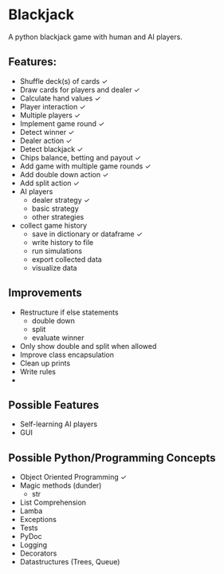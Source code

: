 # Blackjack

A python blackjack game with human and AI players.

## Features:
* Shuffle deck(s) of cards ✓
* Draw cards for players and dealer ✓
* Calculate hand values ✓
* Player interaction ✓
* Multiple players ✓
* Implement game round ✓
* Detect winner ✓
* Dealer action ✓
* Detect blackjack ✓
* Chips balance, betting and payout ✓
* Add game with multiple game rounds ✓
* Add double down action ✓
* Add split action ✓
* AI players
  * dealer strategy ✓
  * basic strategy
  * other strategies
* collect game history
  * save in dictionary or dataframe ✓
  * write history to file
  * run simulations
  * export collected data
  * visualize data

## Improvements
* Restructure if else statements
  * double down
  * split
  * evaluate winner
* Only show double and split when allowed
* Improve class encapsulation
* Clean up prints
* Write rules
* 

## Possible Features
* Self-learning AI players
* GUI

## Possible Python/Programming Concepts
* Object Oriented Programming ✓
* Magic methods (dunder)
  * str
* List Comprehension
* Lamba
* Exceptions
* Tests
* PyDoc
* Logging
* Decorators
* Datastructures (Trees, Queue)
